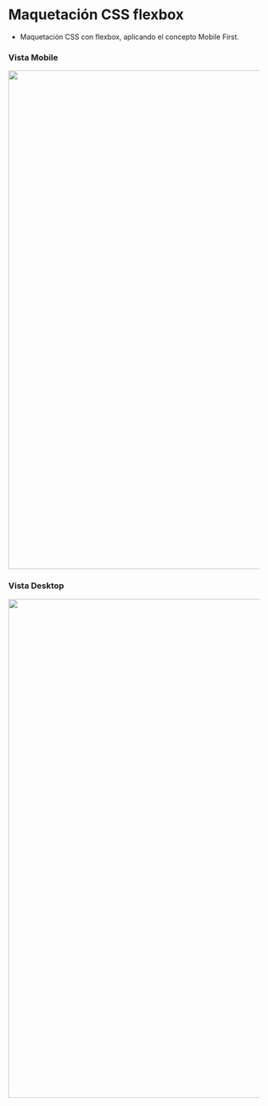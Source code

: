 # Maquetación CSS flexbox
<ul>
  <li>Maquetación CSS con flexbox, aplicando el concepto Mobile First.</li>
 </ul>

### Vista Mobile
<img src="https://i.postimg.cc/Bn6gNJt7/Mobile.jpg" width="1000"/>

### Vista Desktop
<img src="https://i.postimg.cc/NjZrvtf0/Destok.jpg" width="1000"/>

